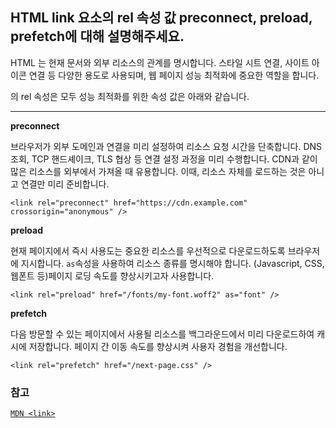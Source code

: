 ## HTML link 요소의 rel 속성 값 preconnect, preload, prefetch에 대해 설명해주세요.


HTML <link>는 현재 문서와 외부 리소스의 관계를 명시합니다. 스타일 시트 연결, 사이트 아이콘 연결 등 다양한 용도로 사용되며, 웹 페이지 성능 최적화에 중요한 역할을 합니다.

<link>의 rel 속성은 모두 성능 최적화를 위한 속성 값은 아래와 같습니다.

* * *

**preconnect** 

브라우저가 외부 도메인과 연결을 미리 설정하여 리소스 요청 시간을 단축합니다.
DNS 조회, TCP 핸드셰이크, TLS 협상 등 연결 설정 과정을 미리 수행합니다. 
CDN과 같이 많은 리소스를 외부에서 가져올 때 유용합니다. 이때, 리소스 자체를 로드하는 것은 아니고 연결만 미리 준비합니다.

```
<link rel="preconnect" href="https://cdn.example.com" crossorigin="anonymous" />
```

**preload**

현재 페이지에서 즉시 사용도는 중요한 리소스를 우선적으로 다운로드하도록 브라우저에 지시합니다.
`as`속성을 사용하여 리소스 종류를 명시해야 합니다. (Javascript, CSS, 웹폰트 등)페이지 로딩 속도를 향상시키고자 사용합니다.
```
<link rel="preload" href="/fonts/my-font.woff2" as="font" />
```

**prefetch**

다음 방문할 수 있는 페이지에서 사용될 리소스를 백그라운드에서 미리 다운로드하여 캐시에 저장합니다.
페이지 간 이동 속도를 향상시켜 사용자 경험을 개선합니다.
```
<link rel="prefetch" href="/next-page.css" />
```


### 참고
[`MDN <link>`](https://developer.mozilla.org/ko/docs/Web/HTML/Element/link)
